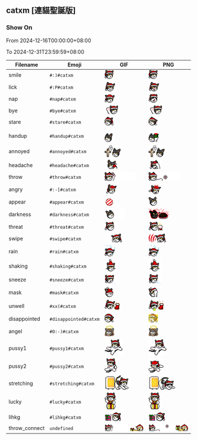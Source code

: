 ## catxm [連貓聖誕版]

### Show On
From 2024-12-16T00:00:00+08:00

To 2024-12-31T23:59:59+08:00

| Filename | Emoji | GIF | PNG |
| --- | --- | --- | --- |
| smile | `#:)#catxm` | ![smile](../../assets/android/faces/catxm/smile.gif) | ![smile](../../assets/android/faces_png/catxm/smile.png) |
| lick | `#:P#catxm` | ![lick](../../assets/android/faces/catxm/lick.gif) | ![lick](../../assets/android/faces_png/catxm/lick.png) |
| nap | `#nap#catxm` | ![nap](../../assets/android/faces/catxm/nap.gif) | ![nap](../../assets/android/faces_png/catxm/nap.png) |
| bye | `#bye#catxm` | ![bye](../../assets/android/faces/catxm/bye.gif) | ![bye](../../assets/android/faces_png/catxm/bye.png) |
| stare | `#stare#catxm` | ![stare](../../assets/android/faces/catxm/stare.gif) | ![stare](../../assets/android/faces_png/catxm/stare.png) |
| handup | `#handup#catxm` | ![handup](../../assets/android/faces/catxm/handup.gif) | ![handup](../../assets/android/faces_png/catxm/handup.png) |
| annoyed | `#annoyed#catxm` | ![annoyed](../../assets/android/faces/catxm/annoyed.gif) | ![annoyed](../../assets/android/faces_png/catxm/annoyed.png) |
| headache | `#headache#catxm` | ![headache](../../assets/android/faces/catxm/headache.gif) | ![headache](../../assets/android/faces_png/catxm/headache.png) |
| throw | `#throw#catxm` | ![throw](../../assets/android/faces/catxm/throw.gif) | ![throw](../../assets/android/faces_png/catxm/throw.png) |
| angry | `#:-[#catxm` | ![angry](../../assets/android/faces/catxm/angry.gif) | ![angry](../../assets/android/faces_png/catxm/angry.png) |
| appear | `#appear#catxm` | ![appear](../../assets/android/faces/catxm/appear.gif) | ![appear](../../assets/android/faces_png/catxm/appear.png) |
| darkness | `#darkness#catxm` | ![darkness](../../assets/android/faces/catxm/darkness.gif) | ![darkness](../../assets/android/faces_png/catxm/darkness.png) |
| threat | `#threat#catxm` | ![threat](../../assets/android/faces/catxm/threat.gif) | ![threat](../../assets/android/faces_png/catxm/threat.png) |
| swipe | `#swipe#catxm` | ![swipe](../../assets/android/faces/catxm/swipe.gif) | ![swipe](../../assets/android/faces_png/catxm/swipe.png) |
| rain | `#rain#catxm` | ![rain](../../assets/android/faces/catxm/rain.gif) | ![rain](../../assets/android/faces_png/catxm/rain.png) |
| shaking | `#shaking#catxm` | ![shaking](../../assets/android/faces/catxm/shaking.gif) | ![shaking](../../assets/android/faces_png/catxm/shaking.png) |
| sneeze | `#sneeze#catxm` | ![sneeze](../../assets/android/faces/catxm/sneeze.gif) | ![sneeze](../../assets/android/faces_png/catxm/sneeze.png) |
| mask | `#mask#catxm` | ![mask](../../assets/android/faces/catxm/mask.gif) | ![mask](../../assets/android/faces_png/catxm/mask.png) |
| unwell | `#xx(#catxm` | ![unwell](../../assets/android/faces/catxm/unwell.gif) | ![unwell](../../assets/android/faces_png/catxm/unwell.png) |
| disappointed | `#disappointed#catxm` | ![disappointed](../../assets/android/faces/catxm/disappointed.gif) | ![disappointed](../../assets/android/faces_png/catxm/disappointed.png) |
| angel | `#O:-)#catxm` | ![angel](../../assets/android/faces/catxm/angel.gif) | ![angel](../../assets/android/faces_png/catxm/angel.png) |
| pussy1 | `#pussy1#catxm` | ![pussy1](../../assets/android/faces/catxm/pussy1.gif) | ![pussy1](../../assets/android/faces_png/catxm/pussy1.png) |
| pussy2 | `#pussy2#catxm` | ![pussy2](../../assets/android/faces/catxm/pussy2.gif) | ![pussy2](../../assets/android/faces_png/catxm/pussy2.png) |
| stretching | `#stretching#catxm` | ![stretching](../../assets/android/faces/catxm/stretching.gif) | ![stretching](../../assets/android/faces_png/catxm/stretching.png) |
| lucky | `#lucky#catxm` | ![lucky](../../assets/android/faces/catxm/lucky.gif) | ![lucky](../../assets/android/faces_png/catxm/lucky.png) |
| lihkg | `#lihkg#catxm` | ![lihkg](../../assets/android/faces/catxm/lihkg.gif) | ![lihkg](../../assets/android/faces_png/catxm/lihkg.png) |
| throw_connect | `undefined` | ![throw_connect](../../assets/android/faces/catxm/throw_connect.gif) | ![throw_connect](../../assets/android/faces_png/catxm/throw_connect.png) |

